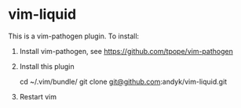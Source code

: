 vim-liquid
==========

This is a vim-pathogen plugin. To install:

1. Install vim-pathogen, see https://github.com/tpope/vim-pathogen

2. Install this plugin

    cd ~/.vim/bundle/
    git clone git@github.com:andyk/vim-liquid.git
    
3. Restart vim
